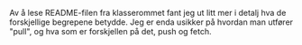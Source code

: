 Av å lese README-filen fra klasserommet fant jeg ut litt mer i detalj hva de forskjellige begrepene betydde. Jeg er enda usikker på hvordan man utfører "pull", og hva som er forskjellen på det, push og fetch. 